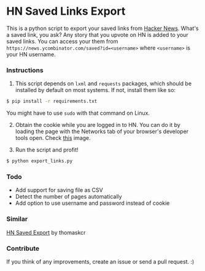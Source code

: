 # HN Saved Links Export

This is a python script to export your saved links from [Hacker News](https://news.ycombinator.com/news). What's a saved link, you ask? Any story that you upvote on HN is added to your saved links. You can access your them from `https://news.ycombinator.com/saved?id=<username>` where `<username>` is your HN username.

### Instructions
1. This script depends on `lxml` and `requests` packages, which should be installed by default on most systems. If not, install them like so:
 ```bash
 $ pip install -r requirements.txt
 ```
 You might have to use `sudo` with that command on Linux.

2. Obtain the cookie while you are logged in to HN. You can do it by loading the page with the Networks tab of your browser's developer tools open. Check [this](http://storage8.static.itmages.com/i/16/0522/h_1463922946_3928666_d21ffff115.png) image.

3. Run the script and profit!
 ```bash
 $ python export_links.py
 ```

### Todo
- Add support for saving file as CSV
- Detect the number of pages automatically
- Add option to use username and password instead of cookie


### Similar
[HN Saved Export](https://github.com/thomaskcr/hn-saved-export) by thomaskcr

### Contribute
If you think of any improvements, create an issue or send a pull request. :)
